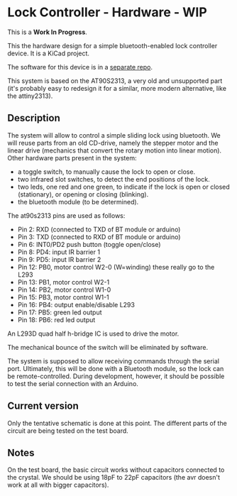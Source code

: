 # Lock Controller - Hardware - WIP

This is a **Work In Progress**.

This the hardware design for a simple bluetooth-enabled lock controller device. It is a KiCad project.

The software for this device is in a [separate repo](https://github.com/jpablo128/lockcontroller-software).

This system is based on the AT90S2313, a very old and unsupported part (it's probably easy to redesign it for a similar, more modern alternative, like the attiny2313).


## Description
The system will allow to control a simple sliding lock using bluetooth. We will reuse parts from an old CD-drive, namely the stepper motor and the linear drive (mechanics that convert the rotary motion into linear motion). Other hardware parts present in the system:

- a toggle switch, to manually cause the lock to open or close.
- two infrared slot switches, to detect the end positions of the lock.
- two leds, one red and one green, to indicate if the lock is open or closed (stationary), or opening or closing (blinking).
- the bluetooth module (to be determined).


The at90s2313 pins are used as follows:

- Pin  2: RXD (connected to TXD of BT module or arduino)
- Pin  3: TXD (connected to RXD of BT module or arduino)
- Pin  6: INT0/PD2 push button (toggle open/close)
- Pin  8: PD4: input IR barrier 1
- Pin  9: PD5: input IR barrier 2
- Pin 12: PB0, motor control W2-0 (W=winding) these really go to the L293
- Pin 13: PB1, motor control W2-1
- Pin 14: PB2, motor control W1-0
- Pin 15: PB3, motor control W1-1
- Pin 16: PB4: output enable/disable L293
- Pin 17: PB5: green led output
- Pin 18: PB6: red led output

An L293D quad half h-bridge IC is used to drive the motor.

The mechanical bounce of the switch will be eliminated by software.

The system is supposed to allow receiving commands through the serial port. Ultimately, this will be done with a Bluetooth module, so the lock can be remote-controlled. During development, however, it should be possible to test the serial connection with an Arduino.

## Current version
Only the tentative schematic is done at this point. The different parts of the circuit are being  tested on the test board.

## Notes
On the test board, the basic circuit works without capacitors connected to the crystal. We should be using 18pF to 22pF capacitors (the avr doesn't work at all with bigger capacitors).
